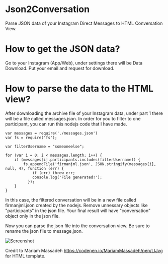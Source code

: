 # Json2Conversation
Parse JSON data of your Instagram Direct Messages to HTML Conversation View.

# How to get the JSON data?
Go to your Instagram (App/Web), under settings there will be Data Download.
Put your email and request for download. 

# How to parse the data to the HTML view?
After downloading the archive file of your Instagram data, under part 1 there will be a file called messages.json.
In order for you to filter to one participant, you can run this nodejs code that I have made. 

```
var messages = require('./messages.json')
var fs = require('fs');

var filterUsername = "someoneelse";

for (var i = 0; i < messages.length; i++) {
    if (messages[i].participants.includes(filterUsername)) {
        fs.appendFile('firmanjml.json', JSON.stringify(messages[i], null, 4), function (err) {
            if (err) throw err;
            console.log('File generated!');
          });
    }
}
```

In this case, the filtered conversation will be in a new file called firmanjml.json created by the nodejs.
Remove unnessary objects like "participants" in the json file.
Your final result will have "conversation" object only in the json file.

Now you can parse the json file into the conversation view. Be sure to rename the json file to message.json.

![Screenshot](https://i.imgur.com/9SQJxjf.png)

Credit to Mariam Massadeh https://codepen.io/MariamMassadeh/pen/LlJvg for HTML template.

